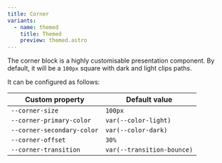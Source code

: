 ```yaml
---
title: Corner
variants:
  - name: themed
    title: Themed
    preview: themed.astro
---
```


The corner block is a highly customisable presentation component. By default, it will be a `100px` square with dark and light clips paths.

It can be configured as follows:

| Custom property            | Default value              |
| -------------------------- | -------------------------- |
| `--corner-size`            | `100px`                    |
| `--corner-primary-color`   | `var(--color-light)`       |
| `--corner-secondary-color` | `var(--color-dark)`        |
| `--corner-offset`          | `30%`                      |
| `--corner-transition`      | `var(--transition-bounce)` |
